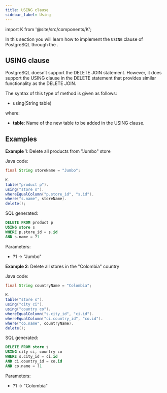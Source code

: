 ```yaml
---
title: USING clause
sidebar_label: Using
---
```


import K from '@site/src/components/K';

In this section you will learn how to implement the `USING` clause of PostgreSQL through the <K/>.

## USING clause

PostgreSQL doesn’t support the DELETE JOIN statement. However, it does support the USING clause in the DELETE statement that provides similar functionality as the DELETE JOIN.

The syntax of this type of method is given as follows:

- using(String table)

where:

- **table**: Name of the new table to be added in the USING clause.

## Examples

**Example 1**: Delete all products from "Jumbo" store

Java code:

```java
final String storeName = "Jumbo";
        
K.
table("product p").
using("store s").
whereEqualColumn("p.store_id", "s.id").
where("s.name", storeName).
delete();
```

SQL generated:

```sql
DELETE FROM product p
USING store s
WHERE p.store_id = s.id
AND s.name = ?1
```

Parameters:

- ?1 → "Jumbo"

**Example 2**: Delete all stores in the "Colombia" country

Java code:

```java
final String countryName = "Colombia";
        
K.
table("store s").
using("city ci").
using("country co").
whereEqualColumn("s.city_id", "ci.id").
whereEqualColumn("ci.country_id", "co.id").
where("co.name", countryName).
delete();
```

SQL generated:

```sql
DELETE FROM store s
USING city ci, country co
WHERE s.city_id = ci.id
AND ci.country_id = co.id
AND co.name = ?1
```

Parameters:

- ?1 → "Colombia"